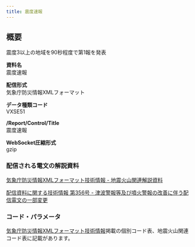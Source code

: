 ```yaml
---
title: 震度速報
---
```


## 概要
震度3以上の地域を90秒程度で第1報を発表

**資料名** <br/>
 震度速報
 
**配信形式** <br/>
 気象庁防災情報XMLフォーマット

**データ種類コード** <br/>
 VXSE51
 
**/Report/Control/Title** <br/>
 震度速報

**WebSocket圧縮形式** <br/>
 gzip

### 配信される電文の解説資料
[気象庁防災情報XMLフォーマット技術情報 - 地震火山関連解説資料](https://dmdata.jp/docs/jma/manual/0101-0185.pdf#page=123) 
 
 
[配信資料に関する技術情報 第356号 - 津波警報等及び噴火警報の改善に伴う配信電文の一部変更](https://dmdata.jp/docs/jma/technical/356.pdf)

### コード・パラメータ
[気象庁防災情報XMLフォーマット技術情報](http://xml.kishou.go.jp/tec_material.html)掲載の個別コード表、地震火山関連コード表に記載があります。
